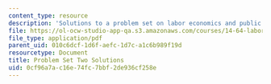 ```yaml
---
content_type: resource
description: 'Solutions to a problem set on labor economics and public policy. '
file: https://ol-ocw-studio-app-qa.s3.amazonaws.com/courses/14-64-labor-economics-and-public-policy-fall-2009/0cf96a7ac16e74fc7bbf2de936cf258e_MIT14_64F09_ps2_sol.pdf
file_type: application/pdf
parent_uid: 010c6dcf-1d6f-aefc-1d7c-a1c6b989f19d
resourcetype: Document
title: Problem Set Two Solutions
uid: 0cf96a7a-c16e-74fc-7bbf-2de936cf258e
---
```

